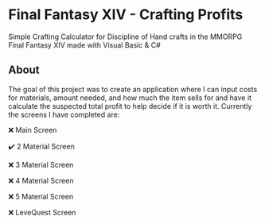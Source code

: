 # Final Fantasy XIV - Crafting Profits
Simple Crafting Calculator for Discipline of Hand crafts in the MMORPG Final Fantasy XIV made with Visual Basic &amp; C#

## About 
The goal of this project was to create an application where I can input costs for materials, amount needed, and how much the item sells for and have it calculate the suspected total profit to help decide if it is worth it. Currently the screens I have completed are:

:x: Main Screen

:heavy_check_mark: 2 Material Screen

:x: 3 Material Screen

:x: 4 Material Screen

:x: 5 Material Screen

:x: LeveQuest Screen
